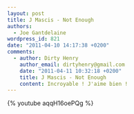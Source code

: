 ```yaml
---
layout: post
title: J Mascis - Not Enough
authors:
  - Joe Gantdelaine
wordpress_id: 821
date: "2011-04-10 14:17:38 +0200"
comments:
  - author: Dirty Henry
    author_email: dirtyhenry@gmail.com
    date: "2011-04-11 10:32:18 +0200"
    title: J Mascis - Not Enough
    content: Incroyable ! J'aime bien !
---
```


{% youtube aqqH16oePQg %}
